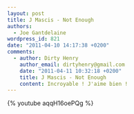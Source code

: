 ```yaml
---
layout: post
title: J Mascis - Not Enough
authors:
  - Joe Gantdelaine
wordpress_id: 821
date: "2011-04-10 14:17:38 +0200"
comments:
  - author: Dirty Henry
    author_email: dirtyhenry@gmail.com
    date: "2011-04-11 10:32:18 +0200"
    title: J Mascis - Not Enough
    content: Incroyable ! J'aime bien !
---
```


{% youtube aqqH16oePQg %}
